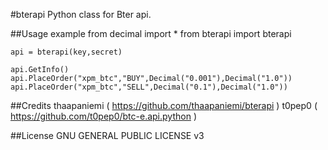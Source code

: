 #bterapi
Python class for Bter api.

##Usage example
	from decimal import *
	from bterapi import bterapi

	api = bterapi(key,secret)

	api.GetInfo()
	api.PlaceOrder("xpm_btc","BUY",Decimal("0.001"),Decimal("1.0"))
	api.PlaceOrder("xpm_btc","SELL",Decimal("0.1"),Decimal("1.0"))


##Credits
thaapaniemi ( https://github.com/thaapaniemi/bterapi )
t0pep0 ( https://github.com/t0pep0/btc-e.api.python )

##License
GNU GENERAL PUBLIC LICENSE v3
